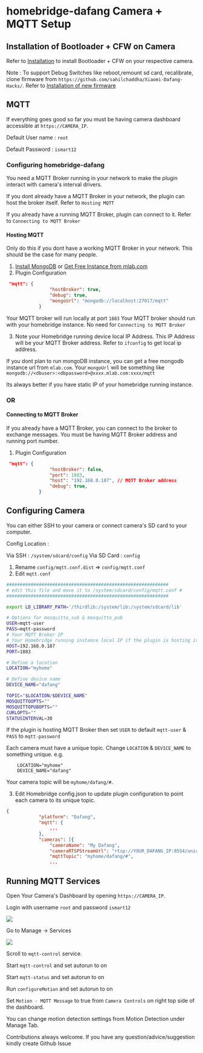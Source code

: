 # homebridge-dafang Camera + MQTT Setup

## Installation of Bootloader + CFW on Camera

Refer to [Installation](https://github.com/EliasKotlyar/Xiaomi-Dafang-Hacks/blob/master/hacks/install_cfw.md) to install Bootloader + CFW on your respective camera.

Note : To support Debug Switches like reboot,remount sd card, recalibrate, clone firmware from `https://github.com/sahilchaddha/Xiaomi-Dafang-Hacks/`. Refer to [Installation of new firmware](https://github.com/EliasKotlyar/Xiaomi-Dafang-Hacks/blob/master/hacks/install_cfw.md#installation-of-the-new-firmware)

## MQTT

If everything goes good so far you must be having camera dashboard accessible at `https://CAMERA_IP`.

Default User name : `root`

Default Password : `ismart12`

### Configuring homebridge-dafang

You need a MQTT Broker running in your network to make the plugin interact with camera's interval drivers.

If you dont already have a MQTT Broker in your network, the plugin can host the broker itself. Refer to `Hosting MQTT`

If you already have a running MQTT Broker, plugin can connect to it. Refer to `Connecting to MQTT Broker`

#### Hosting MQTT
Only do this if you dont have a working MQTT Broker in your network.
This should be the case for many people.

1. [Install MongoDB](https://www.google.com/search?q=install+mongodb&rlz=1C5CHFA_enMY772MY772&oq=install+mon&aqs=chrome.0.0j69i60j0l2j69i57j0.2227j0j1&sourceid=chrome&ie=UTF-8) or [Get Free Instance from mlab.com](https://docs.mlab.com/)
2. Plugin Configuration

```json
 "mqtt": {
                "hostBroker": true,
                "debug": true,
                "mongoUrl": "mongodb://localhost:27017/mqtt"
            }
```
Your MQTT broker will run locally at port `1883`
Your MQTT broker should run with your homebridge instance. No need for `Connecting to MQTT Broker`

3. Note your Homebridge running device local IP Address. This IP Address will be your MQTT Broker address. Refer to `ifconfig` to get local ip address.

If you dont plan to run mongoDB instance, you can get a free mongodb instance url from `mlab.com`. Your `mongoUrl` will be something like `mongodb://<dbuser>:<dbpassword>@xxxx.mlab.com:xxxx/mqtt`

Its always better if you have static IP of your homebridge running instance.

### OR 

#### Connecting to MQTT Broker

If you already have a MQTT Broker, you can connect to the broker to exchange messages.
You must be having MQTT Broker address and running port number.

1. Plugin Configuration

```json
 "mqtt": {
                "hostBroker": false,
                "port": 1883,
                "host": "192.168.0.187", // MQTT Broker address
                "debug": true,
            }
```
## Configuring Camera

You can either SSH to your camera or connect camera's SD card to your computer.

Config Location : 

Via SSH : `/system/sdcard/config`
Via SD Card : `config`

1. Rename `config/mqtt.conf.dist` => `config/mqtt.conf`
2. Edit `mqtt.conf`

```sh
############################################################
# edit this file and move it to /system/sdcard/config/mqtt.conf #
############################################################

export LD_LIBRARY_PATH='/thirdlib:/system/lib:/system/sdcard/lib'

# Options for mosquitto_sub & mosquitto_pub
USER=mqtt-user
PASS=mqtt-password
# Your MQTT Broker IP
# Your Homebridge running instance local IP if the plugin is hosting it noted from step 3 of `Hosting MQTT`
HOST=192.168.0.187
PORT=1883

# Define a location
LOCATION="myhome"

# Define device name
DEVICE_NAME="dafang"

TOPIC="$LOCATION/$DEVICE_NAME"
MOSQUITTOOPTS=""
MOSQUITTOPUBOPTS=""
CURLOPTS=""
STATUSINTERVAL=30
```

If the plugin is hosting MQTT Broker then set `USER` to default `mqtt-user` & `PASS` to `mqtt-password`

Each camera must have a unique topic. 
Change `LOCATION` & `DEVICE_NAME` to something unique.
e.g.
```
    LOCATION="myhome"
    DEVICE_NAME="dafang"
```
Your camera topic will be `myhome/dafang/#`.

3. Edit Homebridge config.json to update plugin configuration to point each camera to its unique topic.

```json
{
            "platform": "Dafang",
            "mqtt": {
                ...
            },
            "cameras": [{
                "cameraName": "My Dafang",
                "cameraRTSPStreamUrl": "rtsp://YOUR_DAFANG_IP:8554/unicast",
                "mqttTopic": "myhome/dafang/#",
                ...
```



## Running MQTT Services

Open Your Camera's Dashboard by opening `https://CAMERA_IP`.

Login with username `root` and password `ismart12`

![](https://raw.githubusercontent.com/sahilchaddha/homebridge-dafang/master/assets/shot-2.png)

Go to Manage -> Services

![](https://raw.githubusercontent.com/sahilchaddha/homebridge-dafang/master/assets/shot-1.png)

Scroll to `mqtt-control` service.

Start `mqtt-control` and set autorun to on

Start `mqtt-status` and set autorun to on

Run `configureMotion` and set autorun to on

Set `Motion - MQTT Message` to true from `Camera Controls` on right top side of the dashboard.

You can change motion detection settings from Motion Detection under Manage Tab.

Contributions always welcome.
If you have any question/advice/suggestion kindly create Github Issue
